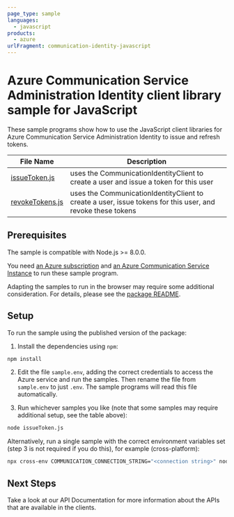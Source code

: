 ```yaml
---
page_type: sample
languages:
  - javascript
products:
  - azure
urlFragment: communication-identity-javascript
---
```


# Azure Communication Service Administration Identity client library sample for JavaScript

These sample programs show how to use the JavaScript client libraries for Azure Communication Service Administration Identity to issue and refresh tokens.

| **File Name**                   | **Description**                                                                                            |
| ------------------------------- | ---------------------------------------------------------------------------------------------------------- |
| [issueToken.js][issuetoken]     | uses the CommunicationIdentityClient to create a user and issue a token for this user                      |
| [revokeTokens.js][revoketokens] | uses the CommunicationIdentityClient to create a user, issue tokens for this user, and revoke these tokens |

## Prerequisites

The sample is compatible with Node.js >= 8.0.0.

You need [an Azure subscription][freesub] and [an Azure Communication Service Instance][azcomsvc] to run these sample program.

Adapting the samples to run in the browser may require some additional consideration. For details, please see the [package README][package].

## Setup

To run the sample using the published version of the package:

1. Install the dependencies using `npm`:

```bash
npm install
```

2. Edit the file `sample.env`, adding the correct credentials to access the Azure service and run the samples. Then rename the file from `sample.env` to just `.env`. The sample programs will read this file automatically.

3. Run whichever samples you like (note that some samples may require additional setup, see the table above):

```bash
node issueToken.js
```

Alternatively, run a single sample with the correct environment variables set (step 3 is not required if you do this), for example (cross-platform):

```bash
npx cross-env COMMUNICATION_CONNECTION_STRING="<connection string>" node issueToken.js
```

## Next Steps

Take a look at our API Documentation<!--Todo uncomment when API ref published [API Documentation][apiref]--> for more information about the APIs that are available in the clients.

[issuetoken]: https://github.com/Azure/azure-sdk-for-js/blob/master/sdk/communication/communication-identity/samples/v1/javascript/issueToken.js
[revoketokens]: https://github.com/Azure/azure-sdk-for-js/blob/master/sdk/communication/communication-identity/samples/v1/javascript/revokeTokens.js
[apiref]: https://docs.microsoft.com/javascript/api/@azure/communication-identity
[azcomsvc]: https://docs.microsoft.com/azure/communication-services/quickstarts/create-communication-resource?tabs=windows&pivots=platform-azp
[freesub]: https://azure.microsoft.com/free/
[package]: https://github.com/Azure/azure-sdk-for-js/blob/master/sdk/communication/communication-identity/README.md
